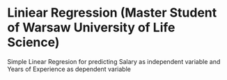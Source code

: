 # Liniear Regression (Master Student of Warsaw University of Life Science)
Simple Linear Regresion for predicting Salary as independent variable and Years of Experience as dependent variable
